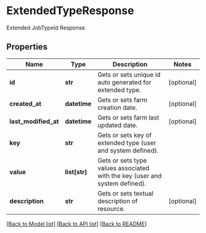 # ExtendedTypeResponse

Extended JobTypeId Response.
## Properties
Name | Type | Description | Notes
------------ | ------------- | ------------- | -------------
**id** | **str** | Gets or sets unique id auto generated for extended type. | [optional] 
**created_at** | **datetime** | Gets or sets farm creation date. | [optional] 
**last_modified_at** | **datetime** | Gets or sets farm last updated date. | [optional] 
**key** | **str** | Gets or sets key of extended type (user and system defined). | 
**value** | **list[str]** | Gets or sets type values associated with the key (user and system defined). | 
**description** | **str** | Gets or sets textual description of resource. | [optional] 

[[Back to Model list]](../README.md#documentation-for-models) [[Back to API list]](../README.md#documentation-for-api-endpoints) [[Back to README]](../README.md)


